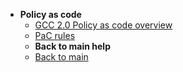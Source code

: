 - **Policy as code**
  - [GCC 2.0 Policy as code overview](policy-as-code/overview)
  - [PaC rules](policy-as-code/pac-rules)
  - **Back to main help**
  - [Back to main](policy-as-code/overview)